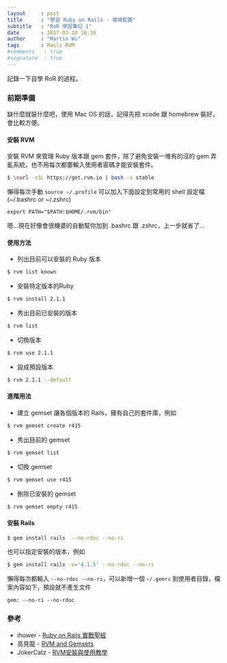 ```yaml
---
layout     : post
title      : "學習 Ruby on Rails - 環境配置"
subtitle   : "RoR 學習筆記 1"
date       : 2017-03-10 10:30
author     : "Martin Wu"
tags       : Rails RVM
#comments   : true
#signature  : true
---
```

記錄一下自學 RoR 的過程。

### 前期準備
缺什麼就裝什麼吧，使用 Mac OS 的話，記得先把 xcode 跟 homebrew 裝好，會比較方便。

#### 安裝 RVM
安裝 RVM 來管理 Ruby 版本跟 gem 套件，除了避免安裝一堆有的沒的 gem 弄亂系統，也不用每次都要輸入使用者密碼才能安裝套件。

```bash
$ \curl -sSL https://get.rvm.io | bash -s stable
```

懶得每次手動 `source ~/.profile` 可以加入下面設定到常用的 shell 設定檔 (~/.bashrc or ~/.zshrc)
```
export PATH="$PATH:$HOME/.rvm/bin"
```
嗯...現在好像會很機婆的自動幫你加到 .bashrc 跟 .zshrc，上一步就省了...

#### 使用方法
* 列出目前可以安裝的 Ruby 版本
```bash
$ rvm list known
```

* 安裝特定版本的Ruby
```bash
$ rvm install 2.1.1
```

* 秀出目前已安裝的版本
```bash
$ rvm list
```

* 切換版本
```bash
$ rvm use 2.1.1
```

* 設成預設版本
```bash
$ rvm 2.1.1 --default
```

#### 進階用法
* 建立 gemset 讓各個版本的 Rails，擁有自己的套件庫，例如
```bash
$ rvm gemset create r415
```

* 秀出目前的 gemset
```bash
$ rvm gemset list
```

* 切換 gemset
```bash
$ rvm gemset use r415
```

* 刪除已安裝的 gemset
```bash
$ rvm gemset empty r415
```  

#### 安裝 Rails
```bash
$ gem install rails  --no-rdoc --no-ri
```

也可以指定安裝的版本，例如
```bash
$ gem install rails -v='4.1.5' --no-rdoc --no-ri
```

懶得每次都輸入 `--no-rdoc --no-ri`，可以新增一個 `~/.gemrc` 到使用者目錄，檔案內容如下，預設就不產生文件
```
gem: --no-ri --no-rdoc
```

### 參考
* ihower - [Ruby on Rails 實戰聖經](https://ihower.tw/rails/installation.html)
* 高見龍 - [RVM and Gemsets](http://kaochenlong.com/2011/04/08/rvm-and-gemsets)
* JokerCatz - [RVM安裝與使用教學](http://railsfun.tw/t/rvm/28)

